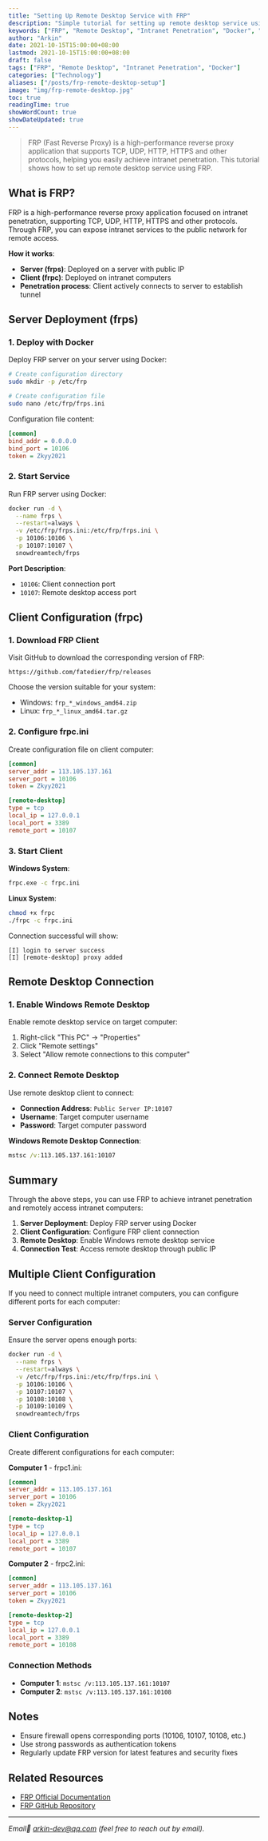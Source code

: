 ```yaml
---
title: "Setting Up Remote Desktop Service with FRP"
description: "Simple tutorial for setting up remote desktop service using FRP intranet penetration technology"
keywords: ["FRP", "Remote Desktop", "Intranet Penetration", "Docker", "RDP"]
author: "Arkin"
date: 2021-10-15T15:00:00+08:00
lastmod: 2021-10-15T15:00:00+08:00
draft: false
tags: ["FRP", "Remote Desktop", "Intranet Penetration", "Docker"]
categories: ["Technology"]
aliases: ["/posts/frp-remote-desktop-setup"]
image: "img/frp-remote-desktop.jpg"
toc: true
readingTime: true
showWordCount: true
showDateUpdated: true
---
```


> FRP (Fast Reverse Proxy) is a high-performance reverse proxy application that supports TCP, UDP, HTTP, HTTPS and other protocols, helping you easily achieve intranet penetration. This tutorial shows how to set up remote desktop service using FRP.

## What is FRP?

FRP is a high-performance reverse proxy application focused on intranet penetration, supporting TCP, UDP, HTTP, HTTPS and other protocols. Through FRP, you can expose intranet services to the public network for remote access.

**How it works**:
- **Server (frps)**: Deployed on a server with public IP
- **Client (frpc)**: Deployed on intranet computers
- **Penetration process**: Client actively connects to server to establish tunnel

## Server Deployment (frps)

### 1. Deploy with Docker

Deploy FRP server on your server using Docker:

```bash
# Create configuration directory
sudo mkdir -p /etc/frp

# Create configuration file
sudo nano /etc/frp/frps.ini
```

Configuration file content:

```ini
[common]
bind_addr = 0.0.0.0
bind_port = 10106
token = Zkyy2021
```

### 2. Start Service

Run FRP server using Docker:

```bash
docker run -d \
  --name frps \
  --restart=always \
  -v /etc/frp/frps.ini:/etc/frp/frps.ini \
  -p 10106:10106 \
  -p 10107:10107 \
  snowdreamtech/frps
```

**Port Description**:
- `10106`: Client connection port
- `10107`: Remote desktop access port

## Client Configuration (frpc)

### 1. Download FRP Client

Visit GitHub to download the corresponding version of FRP:

```
https://github.com/fatedier/frp/releases
```

Choose the version suitable for your system:
- Windows: `frp_*_windows_amd64.zip`
- Linux: `frp_*_linux_amd64.tar.gz`

### 2. Configure frpc.ini

Create configuration file on client computer:

```ini
[common]
server_addr = 113.105.137.161
server_port = 10106
token = Zkyy2021

[remote-desktop]
type = tcp
local_ip = 127.0.0.1
local_port = 3389
remote_port = 10107
```

### 3. Start Client

**Windows System**:

```cmd
frpc.exe -c frpc.ini
```

**Linux System**:

```bash
chmod +x frpc
./frpc -c frpc.ini
```

Connection successful will show:

```
[I] login to server success
[I] [remote-desktop] proxy added
```

## Remote Desktop Connection

### 1. Enable Windows Remote Desktop

Enable remote desktop service on target computer:

1. Right-click "This PC" → "Properties"
2. Click "Remote settings"
3. Select "Allow remote connections to this computer"

### 2. Connect Remote Desktop

Use remote desktop client to connect:

- **Connection Address**: `Public Server IP:10107`
- **Username**: Target computer username
- **Password**: Target computer password

**Windows Remote Desktop Connection**:

```cmd
mstsc /v:113.105.137.161:10107
```

## Summary

Through the above steps, you can use FRP to achieve intranet penetration and remotely access intranet computers:

1. **Server Deployment**: Deploy FRP server using Docker
2. **Client Configuration**: Configure FRP client connection
3. **Remote Desktop**: Enable Windows remote desktop service
4. **Connection Test**: Access remote desktop through public IP

## Multiple Client Configuration

If you need to connect multiple intranet computers, you can configure different ports for each computer:

### Server Configuration

Ensure the server opens enough ports:

```bash
docker run -d \
  --name frps \
  --restart=always \
  -v /etc/frp/frps.ini:/etc/frp/frps.ini \
  -p 10106:10106 \
  -p 10107:10107 \
  -p 10108:10108 \
  -p 10109:10109 \
  snowdreamtech/frps
```

### Client Configuration

Create different configurations for each computer:

**Computer 1** - frpc1.ini:
```ini
[common]
server_addr = 113.105.137.161
server_port = 10106
token = Zkyy2021

[remote-desktop-1]
type = tcp
local_ip = 127.0.0.1
local_port = 3389
remote_port = 10107
```

**Computer 2** - frpc2.ini:
```ini
[common]
server_addr = 113.105.137.161
server_port = 10106
token = Zkyy2021

[remote-desktop-2]
type = tcp
local_ip = 127.0.0.1
local_port = 3389
remote_port = 10108
```

### Connection Methods

- **Computer 1**: `mstsc /v:113.105.137.161:10107`
- **Computer 2**: `mstsc /v:113.105.137.161:10108`

## Notes

- Ensure firewall opens corresponding ports (10106, 10107, 10108, etc.)
- Use strong passwords as authentication tokens
- Regularly update FRP version for latest features and security fixes

## Related Resources

- [FRP Official Documentation](https://gofrp.org/docs/)
- [FRP GitHub Repository](https://github.com/fatedier/frp)

---

*Email📮 arkin-dev@qq.com (feel free to reach out by email).* 